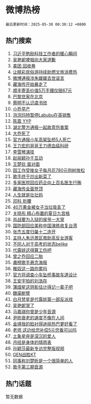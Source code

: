 # 微博热榜

`最后更新时间：2025-05-30 00:30:12 +0800`

## 热门搜索

1. [习近平勉励科技工作者的暖心瞬间](https://m.weibo.cn/search?containerid=100103type%3D1%26t%3D10%26q%3D%23%E4%B9%A0%E8%BF%91%E5%B9%B3%E5%8B%89%E5%8A%B1%E7%A7%91%E6%8A%80%E5%B7%A5%E4%BD%9C%E8%80%85%E7%9A%84%E6%9A%96%E5%BF%83%E7%9E%AC%E9%97%B4%23&stream_entry_id=51&isnewpage=1&extparam=seat%3D1%26stream_entry_id%3D51%26cate%3D10103%26q%3D%2523%25E4%25B9%25A0%25E8%25BF%2591%25E5%25B9%25B3%25E5%258B%2589%25E5%258A%25B1%25E7%25A7%2591%25E6%258A%2580%25E5%25B7%25A5%25E4%25BD%259C%25E8%2580%2585%25E7%259A%2584%25E6%259A%2596%25E5%25BF%2583%25E7%259E%25AC%25E9%2597%25B4%2523%26dgr%3D0%26pos%3D0%26c_type%3D51%26filter_type%3Drealtimehot%26display_time%3D1748536211%26pre_seqid%3D17485362116429346806317)
1. [吴艳妮哽咽向大家道歉](https://m.weibo.cn/search?containerid=100103type%3D1%26t%3D10%26q%3D%23%E5%90%B4%E8%89%B3%E5%A6%AE%E5%93%BD%E5%92%BD%E5%90%91%E5%A4%A7%E5%AE%B6%E9%81%93%E6%AD%89%23&stream_entry_id=31&isnewpage=1&extparam=seat%3D1%26cate%3D5001%26band_rank%3D1%26dgr%3D0%26stream_entry_id%3D31%26pos%3D0%26realpos%3D1%26flag%3D1%26filter_type%3Drealtimehot%26q%3D%2523%25E5%2590%25B4%25E8%2589%25B3%25E5%25A6%25AE%25E5%2593%25BD%25E5%2592%25BD%25E5%2590%2591%25E5%25A4%25A7%25E5%25AE%25B6%25E9%2581%2593%25E6%25AD%2589%2523%26c_type%3D31%26lcate%3D5001%26display_time%3D1748536211%26pre_seqid%3D17485362116429346806317)
1. [美团 回收券](https://m.weibo.cn/search?containerid=100103type%3D1%26t%3D10%26q%3D%E7%BE%8E%E5%9B%A2+%E5%9B%9E%E6%94%B6%E5%88%B8&stream_entry_id=31&isnewpage=1&extparam=seat%3D1%26cate%3D5001%26band_rank%3D2%26dgr%3D0%26stream_entry_id%3D31%26pos%3D1%26realpos%3D2%26flag%3D2%26filter_type%3Drealtimehot%26q%3D%25E7%25BE%258E%25E5%259B%25A2%2520%25E5%259B%259E%25E6%2594%25B6%25E5%2588%25B8%26c_type%3D31%26lcate%3D5001%26display_time%3D1748536211%26pre_seqid%3D17485362116429346806317)
1. [让精彩民俗游持续助燃文旅消费热](https://m.weibo.cn/search?containerid=100103type%3D1%26t%3D10%26q%3D%23%E8%AE%A9%E7%B2%BE%E5%BD%A9%E6%B0%91%E4%BF%97%E6%B8%B8%E6%8C%81%E7%BB%AD%E5%8A%A9%E7%87%83%E6%96%87%E6%97%85%E6%B6%88%E8%B4%B9%E7%83%AD%23&stream_entry_id=31&isnewpage=1&extparam=seat%3D1%26cate%3D5001%26band_rank%3D3%26dgr%3D0%26stream_entry_id%3D31%26pos%3D2%26realpos%3D3%26flag%3D0%26filter_type%3Drealtimehot%26q%3D%2523%25E8%25AE%25A9%25E7%25B2%25BE%25E5%25BD%25A9%25E6%25B0%2591%25E4%25BF%2597%25E6%25B8%25B8%25E6%258C%2581%25E7%25BB%25AD%25E5%258A%25A9%25E7%2587%2583%25E6%2596%2587%25E6%2597%2585%25E6%25B6%2588%25E8%25B4%25B9%25E7%2583%25AD%2523%26c_type%3D31%26lcate%3D5001%26display_time%3D1748536211%26pre_seqid%3D17485362116429346806317)
1. [微博通报涉朱媛媛去世谣言](https://m.weibo.cn/search?containerid=100103type%3D1%26t%3D10%26q%3D%23%E5%BE%AE%E5%8D%9A%E9%80%9A%E6%8A%A5%E6%B6%89%E6%9C%B1%E5%AA%9B%E5%AA%9B%E5%8E%BB%E4%B8%96%E8%B0%A3%E8%A8%80%23&stream_entry_id=31&isnewpage=1&extparam=seat%3D1%26cate%3D5001%26band_rank%3D4%26dgr%3D0%26stream_entry_id%3D31%26pos%3D3%26realpos%3D4%26flag%3D2%26filter_type%3Drealtimehot%26q%3D%2523%25E5%25BE%25AE%25E5%258D%259A%25E9%2580%259A%25E6%258A%25A5%25E6%25B6%2589%25E6%259C%25B1%25E5%25AA%259B%25E5%25AA%259B%25E5%258E%25BB%25E4%25B8%2596%25E8%25B0%25A3%25E8%25A8%2580%2523%26c_type%3D31%26lcate%3D5001%26display_time%3D1748536211%26pre_seqid%3D17485362116429346806317)
1. [藏海传开始暴走了](https://m.weibo.cn/search?containerid=100103type%3D1%26t%3D10%26q%3D%23%E8%97%8F%E6%B5%B7%E4%BC%A0%E5%BC%80%E5%A7%8B%E6%9A%B4%E8%B5%B0%E4%BA%86%23&stream_entry_id=31&isnewpage=1&extparam=seat%3D1%26cate%3D5001%26band_rank%3D5%26dgr%3D0%26stream_entry_id%3D31%26pos%3D4%26realpos%3D5%26flag%3D2%26filter_type%3Drealtimehot%26q%3D%2523%25E8%2597%258F%25E6%25B5%25B7%25E4%25BC%25A0%25E5%25BC%2580%25E5%25A7%258B%25E6%259A%25B4%25E8%25B5%25B0%25E4%25BA%2586%2523%26c_type%3D31%26lcate%3D5001%26display_time%3D1748536211%26pre_seqid%3D17485362116429346806317)
1. [顺丰寄丢价值5万手镯仅赔67元](https://m.weibo.cn/search?containerid=100103type%3D1%26t%3D10%26q%3D%23%E9%A1%BA%E4%B8%B0%E5%AF%84%E4%B8%A2%E4%BB%B7%E5%80%BC5%E4%B8%87%E6%89%8B%E9%95%AF%E4%BB%85%E8%B5%9467%E5%85%83%23&stream_entry_id=31&isnewpage=1&extparam=seat%3D1%26cate%3D5001%26band_rank%3D6%26dgr%3D0%26stream_entry_id%3D31%26pos%3D5%26realpos%3D6%26flag%3D0%26filter_type%3Drealtimehot%26q%3D%2523%25E9%25A1%25BA%25E4%25B8%25B0%25E5%25AF%2584%25E4%25B8%25A2%25E4%25BB%25B7%25E5%2580%25BC5%25E4%25B8%2587%25E6%2589%258B%25E9%2595%25AF%25E4%25BB%2585%25E8%25B5%259467%25E5%2585%2583%2523%26c_type%3D31%26lcate%3D5001%26display_time%3D1748536211%26pre_seqid%3D17485362116429346806317)
1. [巴黎世家在北京](https://m.weibo.cn/search?containerid=100103type%3D1%26t%3D296%26q%3D%23%E6%B2%B7%E9%92%B8%E8%8A%AD%E7%AF%B1%23&hide_search_bar=1&replace_title=+)
1. [蔡明不认识虞书欣](https://m.weibo.cn/search?containerid=100103type%3D1%26t%3D10%26q%3D%E8%94%A1%E6%98%8E%E4%B8%8D%E8%AE%A4%E8%AF%86%E8%99%9E%E4%B9%A6%E6%AC%A3&stream_entry_id=31&isnewpage=1&extparam=seat%3D1%26cate%3D5001%26band_rank%3D7%26dgr%3D0%26stream_entry_id%3D31%26pos%3D7%26realpos%3D7%26flag%3D2%26filter_type%3Drealtimehot%26q%3D%25E8%2594%25A1%25E6%2598%258E%25E4%25B8%258D%25E8%25AE%25A4%25E8%25AF%2586%25E8%2599%259E%25E4%25B9%25A6%25E6%25AC%25A3%26c_type%3D31%26lcate%3D5001%26display_time%3D1748536211%26pre_seqid%3D17485362116429346806317)
1. [小乔早产](https://m.weibo.cn/search?containerid=100103type%3D1%26t%3D10%26q%3D%23%E5%B0%8F%E4%B9%94%E6%97%A9%E4%BA%A7%23&stream_entry_id=31&isnewpage=1&extparam=seat%3D1%26cate%3D5001%26band_rank%3D8%26dgr%3D0%26stream_entry_id%3D31%26pos%3D8%26realpos%3D8%26flag%3D2%26filter_type%3Drealtimehot%26q%3D%2523%25E5%25B0%258F%25E4%25B9%2594%25E6%2597%25A9%25E4%25BA%25A7%2523%26c_type%3D31%26lcate%3D5001%26display_time%3D1748536211%26pre_seqid%3D17485362116429346806317)
1. [泡泡玛特暂停Labubu在英销售](https://m.weibo.cn/search?containerid=100103type%3D1%26t%3D10%26q%3D%23%E6%B3%A1%E6%B3%A1%E7%8E%9B%E7%89%B9%E6%9A%82%E5%81%9CLabubu%E5%9C%A8%E8%8B%B1%E9%94%80%E5%94%AE%23&stream_entry_id=31&isnewpage=1&extparam=seat%3D1%26cate%3D5001%26band_rank%3D9%26dgr%3D0%26stream_entry_id%3D31%26pos%3D9%26realpos%3D9%26flag%3D0%26filter_type%3Drealtimehot%26q%3D%2523%25E6%25B3%25A1%25E6%25B3%25A1%25E7%258E%259B%25E7%2589%25B9%25E6%259A%2582%25E5%2581%259CLabubu%25E5%259C%25A8%25E8%258B%25B1%25E9%2594%2580%25E5%2594%25AE%2523%26c_type%3D31%26lcate%3D5001%26display_time%3D1748536211%26pre_seqid%3D17485362116429346806317)
1. [陈震 YYP](https://m.weibo.cn/search?containerid=100103type%3D1%26t%3D10%26q%3D%E9%99%88%E9%9C%87+YYP&stream_entry_id=31&isnewpage=1&extparam=seat%3D1%26cate%3D5001%26band_rank%3D10%26dgr%3D0%26stream_entry_id%3D31%26pos%3D10%26realpos%3D10%26flag%3D0%26filter_type%3Drealtimehot%26q%3D%25E9%2599%2588%25E9%259C%2587%2520YYP%26c_type%3D31%26lcate%3D5001%26display_time%3D1748536211%26pre_seqid%3D17485362116429346806317)
1. [湖北警方通报一起故意伤害案](https://m.weibo.cn/search?containerid=100103type%3D1%26t%3D10%26q%3D%23%E6%B9%96%E5%8C%97%E8%AD%A6%E6%96%B9%E9%80%9A%E6%8A%A5%E4%B8%80%E8%B5%B7%E6%95%85%E6%84%8F%E4%BC%A4%E5%AE%B3%E6%A1%88%23&stream_entry_id=31&isnewpage=1&extparam=seat%3D1%26cate%3D5001%26band_rank%3D11%26dgr%3D0%26stream_entry_id%3D31%26pos%3D11%26realpos%3D11%26flag%3D1%26filter_type%3Drealtimehot%26q%3D%2523%25E6%25B9%2596%25E5%258C%2597%25E8%25AD%25A6%25E6%2596%25B9%25E9%2580%259A%25E6%258A%25A5%25E4%25B8%2580%25E8%25B5%25B7%25E6%2595%2585%25E6%2584%258F%25E4%25BC%25A4%25E5%25AE%25B3%25E6%25A1%2588%2523%26c_type%3D31%26lcate%3D5001%26display_time%3D1748536211%26pre_seqid%3D17485362116429346806317)
1. [大乔死了](https://m.weibo.cn/search?containerid=100103type%3D1%26t%3D10%26q%3D%23%E5%A4%A7%E4%B9%94%E6%AD%BB%E4%BA%86%23&stream_entry_id=31&isnewpage=1&extparam=seat%3D1%26cate%3D5001%26band_rank%3D12%26dgr%3D0%26stream_entry_id%3D31%26pos%3D12%26realpos%3D12%26flag%3D2%26filter_type%3Drealtimehot%26q%3D%2523%25E5%25A4%25A7%25E4%25B9%2594%25E6%25AD%25BB%25E4%25BA%2586%2523%26c_type%3D31%26lcate%3D5001%26display_time%3D1748536211%26pre_seqid%3D17485362116429346806317)
1. [官方通报小车高架坠桥5人死亡](https://m.weibo.cn/search?containerid=100103type%3D1%26t%3D10%26q%3D%23%E5%AE%98%E6%96%B9%E9%80%9A%E6%8A%A5%E5%B0%8F%E8%BD%A6%E9%AB%98%E6%9E%B6%E5%9D%A0%E6%A1%A55%E4%BA%BA%E6%AD%BB%E4%BA%A1%23&stream_entry_id=31&isnewpage=1&extparam=seat%3D1%26cate%3D5001%26band_rank%3D13%26dgr%3D0%26stream_entry_id%3D31%26pos%3D13%26realpos%3D13%26flag%3D1%26filter_type%3Drealtimehot%26q%3D%2523%25E5%25AE%2598%25E6%2596%25B9%25E9%2580%259A%25E6%258A%25A5%25E5%25B0%258F%25E8%25BD%25A6%25E9%25AB%2598%25E6%259E%25B6%25E5%259D%25A0%25E6%25A1%25A55%25E4%25BA%25BA%25E6%25AD%25BB%25E4%25BA%25A1%2523%26c_type%3D31%26lcate%3D5001%26display_time%3D1748536211%26pre_seqid%3D17485362116429346806317)
1. [王力宏的哥哥王力德血癌科研](https://m.weibo.cn/search?containerid=100103type%3D1%26t%3D10%26q%3D%23%E7%8E%8B%E5%8A%9B%E5%AE%8F%E7%9A%84%E5%93%A5%E5%93%A5%E7%8E%8B%E5%8A%9B%E5%BE%B7%E8%A1%80%E7%99%8C%E7%A7%91%E7%A0%94%23&stream_entry_id=31&isnewpage=1&extparam=seat%3D1%26cate%3D5001%26band_rank%3D14%26dgr%3D0%26stream_entry_id%3D31%26pos%3D14%26realpos%3D14%26flag%3D2%26filter_type%3Drealtimehot%26q%3D%2523%25E7%258E%258B%25E5%258A%259B%25E5%25AE%258F%25E7%259A%2584%25E5%2593%25A5%25E5%2593%25A5%25E7%258E%258B%25E5%258A%259B%25E5%25BE%25B7%25E8%25A1%2580%25E7%2599%258C%25E7%25A7%2591%25E7%25A0%2594%2523%26c_type%3D31%26lcate%3D5001%26display_time%3D1748536211%26pre_seqid%3D17485362116429346806317)
1. [李雪琴演技](https://m.weibo.cn/search?containerid=100103type%3D1%26t%3D10%26q%3D%E6%9D%8E%E9%9B%AA%E7%90%B4%E6%BC%94%E6%8A%80&stream_entry_id=31&isnewpage=1&extparam=seat%3D1%26cate%3D5001%26band_rank%3D15%26dgr%3D0%26stream_entry_id%3D31%26pos%3D15%26realpos%3D15%26flag%3D0%26filter_type%3Drealtimehot%26q%3D%25E6%259D%258E%25E9%259B%25AA%25E7%2590%25B4%25E6%25BC%2594%25E6%258A%2580%26c_type%3D31%26lcate%3D5001%26display_time%3D1748536211%26pre_seqid%3D17485362116429346806317)
1. [赵丽颖孙千互动](https://m.weibo.cn/search?containerid=100103type%3D1%26t%3D10%26q%3D%23%E8%B5%B5%E4%B8%BD%E9%A2%96%E5%AD%99%E5%8D%83%E4%BA%92%E5%8A%A8%23&stream_entry_id=31&isnewpage=1&extparam=seat%3D1%26cate%3D5001%26band_rank%3D16%26dgr%3D0%26stream_entry_id%3D31%26pos%3D16%26realpos%3D16%26flag%3D0%26filter_type%3Drealtimehot%26q%3D%2523%25E8%25B5%25B5%25E4%25B8%25BD%25E9%25A2%2596%25E5%25AD%2599%25E5%258D%2583%25E4%25BA%2592%25E5%258A%25A8%2523%26c_type%3D31%26lcate%3D5001%26display_time%3D1748536211%26pre_seqid%3D17485362116429346806317)
1. [王楚钦 面对面](https://m.weibo.cn/search?containerid=100103type%3D1%26t%3D10%26q%3D%E7%8E%8B%E6%A5%9A%E9%92%A6+%E9%9D%A2%E5%AF%B9%E9%9D%A2&stream_entry_id=31&isnewpage=1&extparam=seat%3D1%26cate%3D5001%26band_rank%3D17%26dgr%3D0%26stream_entry_id%3D31%26pos%3D17%26realpos%3D17%26flag%3D0%26filter_type%3Drealtimehot%26q%3D%25E7%258E%258B%25E6%25A5%259A%25E9%2592%25A6%2520%25E9%259D%25A2%25E5%25AF%25B9%25E9%259D%25A2%26c_type%3D31%26lcate%3D5001%26display_time%3D1748536211%26pre_seqid%3D17485362116429346806317)
1. [因工作受挫女子每月花780元抱树放松](https://m.weibo.cn/search?containerid=100103type%3D1%26t%3D10%26q%3D%23%E5%9B%A0%E5%B7%A5%E4%BD%9C%E5%8F%97%E6%8C%AB%E5%A5%B3%E5%AD%90%E6%AF%8F%E6%9C%88%E8%8A%B1780%E5%85%83%E6%8A%B1%E6%A0%91%E6%94%BE%E6%9D%BE%23&stream_entry_id=31&isnewpage=1&extparam=seat%3D1%26cate%3D5001%26band_rank%3D18%26dgr%3D0%26stream_entry_id%3D31%26pos%3D18%26realpos%3D18%26flag%3D0%26filter_type%3Drealtimehot%26q%3D%2523%25E5%259B%25A0%25E5%25B7%25A5%25E4%25BD%259C%25E5%258F%2597%25E6%258C%25AB%25E5%25A5%25B3%25E5%25AD%2590%25E6%25AF%258F%25E6%259C%2588%25E8%258A%25B1780%25E5%2585%2583%25E6%258A%25B1%25E6%25A0%2591%25E6%2594%25BE%25E6%259D%25BE%2523%26c_type%3D31%26lcate%3D5001%26display_time%3D1748536211%26pre_seqid%3D17485362116429346806317)
1. [歌手终于炒出新菜了](https://m.weibo.cn/search?containerid=100103type%3D1%26t%3D10%26q%3D%E6%AD%8C%E6%89%8B%E7%BB%88%E4%BA%8E%E7%82%92%E5%87%BA%E6%96%B0%E8%8F%9C%E4%BA%86&stream_entry_id=31&isnewpage=1&extparam=seat%3D1%26cate%3D5001%26band_rank%3D19%26dgr%3D0%26stream_entry_id%3D31%26pos%3D19%26realpos%3D19%26flag%3D0%26filter_type%3Drealtimehot%26q%3D%25E6%25AD%258C%25E6%2589%258B%25E7%25BB%2588%25E4%25BA%258E%25E7%2582%2592%25E5%2587%25BA%25E6%2596%25B0%25E8%258F%259C%25E4%25BA%2586%26c_type%3D31%26lcate%3D5001%26display_time%3D1748536211%26pre_seqid%3D17485362116429346806317)
1. [多家医院回应药企向上百名医生行贿](https://m.weibo.cn/search?containerid=100103type%3D1%26t%3D10%26q%3D%23%E5%A4%9A%E5%AE%B6%E5%8C%BB%E9%99%A2%E5%9B%9E%E5%BA%94%E8%8D%AF%E4%BC%81%E5%90%91%E4%B8%8A%E7%99%BE%E5%90%8D%E5%8C%BB%E7%94%9F%E8%A1%8C%E8%B4%BF%23&stream_entry_id=31&isnewpage=1&extparam=seat%3D1%26cate%3D5001%26band_rank%3D20%26dgr%3D0%26stream_entry_id%3D31%26pos%3D20%26realpos%3D20%26flag%3D1%26filter_type%3Drealtimehot%26q%3D%2523%25E5%25A4%259A%25E5%25AE%25B6%25E5%258C%25BB%25E9%2599%25A2%25E5%259B%259E%25E5%25BA%2594%25E8%258D%25AF%25E4%25BC%2581%25E5%2590%2591%25E4%25B8%258A%25E7%2599%25BE%25E5%2590%258D%25E5%258C%25BB%25E7%2594%259F%25E8%25A1%258C%25E8%25B4%25BF%2523%26c_type%3D31%26lcate%3D5001%26display_time%3D1748536211%26pre_seqid%3D17485362116429346806317)
1. [藏海传全面登顶](https://m.weibo.cn/search?containerid=100103type%3D1%26t%3D10%26q%3D%23%E8%97%8F%E6%B5%B7%E4%BC%A0%E5%85%A8%E9%9D%A2%E7%99%BB%E9%A1%B6%23&stream_entry_id=31&isnewpage=1&extparam=seat%3D1%26cate%3D5001%26band_rank%3D21%26dgr%3D0%26stream_entry_id%3D31%26pos%3D21%26realpos%3D21%26flag%3D1%26filter_type%3Drealtimehot%26q%3D%2523%25E8%2597%258F%25E6%25B5%25B7%25E4%25BC%25A0%25E5%2585%25A8%25E9%259D%25A2%25E7%2599%25BB%25E9%25A1%25B6%2523%26c_type%3D31%26lcate%3D5001%26display_time%3D1748536211%26pre_seqid%3D17485362116429346806317)
1. [人生就是壮壮妈](https://m.weibo.cn/search?containerid=100103type%3D1%26t%3D10%26q%3D%E4%BA%BA%E7%94%9F%E5%B0%B1%E6%98%AF%E5%A3%AE%E5%A3%AE%E5%A6%88&stream_entry_id=31&isnewpage=1&extparam=seat%3D1%26cate%3D5001%26band_rank%3D22%26dgr%3D0%26stream_entry_id%3D31%26pos%3D22%26realpos%3D22%26flag%3D0%26filter_type%3Drealtimehot%26q%3D%25E4%25BA%25BA%25E7%2594%259F%25E5%25B0%25B1%25E6%2598%25AF%25E5%25A3%25AE%25E5%25A3%25AE%25E5%25A6%2588%26c_type%3D31%26lcate%3D5001%26display_time%3D1748536211%26pre_seqid%3D17485362116429346806317)
1. [邓科 折腰](https://m.weibo.cn/search?containerid=100103type%3D1%26t%3D10%26q%3D%E9%82%93%E7%A7%91+%E6%8A%98%E8%85%B0&stream_entry_id=31&isnewpage=1&extparam=seat%3D1%26cate%3D5001%26band_rank%3D23%26dgr%3D0%26stream_entry_id%3D31%26pos%3D23%26realpos%3D23%26flag%3D0%26filter_type%3Drealtimehot%26q%3D%25E9%2582%2593%25E7%25A7%2591%2520%25E6%258A%2598%25E8%2585%25B0%26c_type%3D31%26lcate%3D5001%26display_time%3D1748536211%26pre_seqid%3D17485362116429346806317)
1. [40万黄金被女子当垃圾丢了](https://m.weibo.cn/search?containerid=100103type%3D1%26t%3D10%26q%3D%2340%E4%B8%87%E9%BB%84%E9%87%91%E8%A2%AB%E5%A5%B3%E5%AD%90%E5%BD%93%E5%9E%83%E5%9C%BE%E4%B8%A2%E4%BA%86%23&stream_entry_id=31&isnewpage=1&extparam=seat%3D1%26cate%3D5001%26band_rank%3D24%26dgr%3D0%26stream_entry_id%3D31%26pos%3D24%26realpos%3D24%26flag%3D0%26filter_type%3Drealtimehot%26q%3D%252340%25E4%25B8%2587%25E9%25BB%2584%25E9%2587%2591%25E8%25A2%25AB%25E5%25A5%25B3%25E5%25AD%2590%25E5%25BD%2593%25E5%259E%2583%25E5%259C%25BE%25E4%25B8%25A2%25E4%25BA%2586%2523%26c_type%3D31%26lcate%3D5001%26display_time%3D1748536211%26pre_seqid%3D17485362116429346806317)
1. [关晓彤 精心布置的夏日九宫格](https://m.weibo.cn/search?containerid=100103type%3D1%26t%3D10%26q%3D%E5%85%B3%E6%99%93%E5%BD%A4+%E7%B2%BE%E5%BF%83%E5%B8%83%E7%BD%AE%E7%9A%84%E5%A4%8F%E6%97%A5%E4%B9%9D%E5%AE%AB%E6%A0%BC&stream_entry_id=31&isnewpage=1&extparam=seat%3D1%26cate%3D5001%26band_rank%3D25%26dgr%3D0%26stream_entry_id%3D31%26pos%3D25%26realpos%3D25%26flag%3D1%26filter_type%3Drealtimehot%26q%3D%25E5%2585%25B3%25E6%2599%2593%25E5%25BD%25A4%2520%25E7%25B2%25BE%25E5%25BF%2583%25E5%25B8%2583%25E7%25BD%25AE%25E7%259A%2584%25E5%25A4%258F%25E6%2597%25A5%25E4%25B9%259D%25E5%25AE%25AB%25E6%25A0%25BC%26c_type%3D31%26lcate%3D5001%26display_time%3D1748536211%26pre_seqid%3D17485362116429346806317)
1. [肖战要为入狱的侯爷一大哭](https://m.weibo.cn/search?containerid=100103type%3D1%26t%3D10%26q%3D%23%E8%82%96%E6%88%98%E8%A6%81%E4%B8%BA%E5%85%A5%E7%8B%B1%E7%9A%84%E4%BE%AF%E7%88%B7%E4%B8%80%E5%A4%A7%E5%93%AD%23&stream_entry_id=31&isnewpage=1&extparam=seat%3D1%26cate%3D5001%26band_rank%3D26%26dgr%3D0%26stream_entry_id%3D31%26pos%3D26%26realpos%3D26%26flag%3D1%26filter_type%3Drealtimehot%26q%3D%2523%25E8%2582%2596%25E6%2588%2598%25E8%25A6%2581%25E4%25B8%25BA%25E5%2585%25A5%25E7%258B%25B1%25E7%259A%2584%25E4%25BE%25AF%25E7%2588%25B7%25E4%25B8%2580%25E5%25A4%25A7%25E5%2593%25AD%2523%26c_type%3D31%26lcate%3D5001%26display_time%3D1748536211%26pre_seqid%3D17485362116429346806317)
1. [国防部回应美称中国演练收复台湾](https://m.weibo.cn/search?containerid=100103type%3D1%26t%3D10%26q%3D%23%E5%9B%BD%E9%98%B2%E9%83%A8%E5%9B%9E%E5%BA%94%E7%BE%8E%E7%A7%B0%E4%B8%AD%E5%9B%BD%E6%BC%94%E7%BB%83%E6%94%B6%E5%A4%8D%E5%8F%B0%E6%B9%BE%23&stream_entry_id=31&isnewpage=1&extparam=seat%3D1%26cate%3D5001%26band_rank%3D27%26dgr%3D0%26stream_entry_id%3D31%26pos%3D27%26realpos%3D27%26flag%3D0%26filter_type%3Drealtimehot%26q%3D%2523%25E5%259B%25BD%25E9%2598%25B2%25E9%2583%25A8%25E5%259B%259E%25E5%25BA%2594%25E7%25BE%258E%25E7%25A7%25B0%25E4%25B8%25AD%25E5%259B%25BD%25E6%25BC%2594%25E7%25BB%2583%25E6%2594%25B6%25E5%25A4%258D%25E5%258F%25B0%25E6%25B9%25BE%2523%26c_type%3D31%26lcate%3D5001%26display_time%3D1748536211%26pre_seqid%3D17485362116429346806317)
1. [张杰五度归巢十二连开](https://m.weibo.cn/search?containerid=100103type%3D1%26t%3D10%26q%3D%23%E5%BC%A0%E6%9D%B0%E4%BA%94%E5%BA%A6%E5%BD%92%E5%B7%A2%E5%8D%81%E4%BA%8C%E8%BF%9E%E5%BC%80%23&stream_entry_id=31&isnewpage=1&extparam=seat%3D1%26cate%3D5001%26band_rank%3D28%26dgr%3D0%26stream_entry_id%3D31%26pos%3D28%26realpos%3D28%26flag%3D1%26filter_type%3Drealtimehot%26q%3D%2523%25E5%25BC%25A0%25E6%259D%25B0%25E4%25BA%2594%25E5%25BA%25A6%25E5%25BD%2592%25E5%25B7%25A2%25E5%258D%2581%25E4%25BA%258C%25E8%25BF%259E%25E5%25BC%2580%2523%26c_type%3D31%26lcate%3D5001%26display_time%3D1748536211%26pre_seqid%3D17485362116429346806317)
1. [主持人朱迅景区救助高反女游客](https://m.weibo.cn/search?containerid=100103type%3D1%26t%3D10%26q%3D%23%E4%B8%BB%E6%8C%81%E4%BA%BA%E6%9C%B1%E8%BF%85%E6%99%AF%E5%8C%BA%E6%95%91%E5%8A%A9%E9%AB%98%E5%8F%8D%E5%A5%B3%E6%B8%B8%E5%AE%A2%23&stream_entry_id=31&isnewpage=1&extparam=seat%3D1%26cate%3D5001%26band_rank%3D29%26dgr%3D0%26stream_entry_id%3D31%26pos%3D29%26realpos%3D29%26flag%3D0%26filter_type%3Drealtimehot%26q%3D%2523%25E4%25B8%25BB%25E6%258C%2581%25E4%25BA%25BA%25E6%259C%25B1%25E8%25BF%2585%25E6%2599%25AF%25E5%258C%25BA%25E6%2595%2591%25E5%258A%25A9%25E9%25AB%2598%25E5%258F%258D%25E5%25A5%25B3%25E6%25B8%25B8%25E5%25AE%25A2%2523%26c_type%3D31%26lcate%3D5001%26display_time%3D1748536211%26pre_seqid%3D17485362116429346806317)
1. [不同人对于高考的状态belike](https://m.weibo.cn/search?containerid=100103type%3D1%26t%3D10%26q%3D%E4%B8%8D%E5%90%8C%E4%BA%BA%E5%AF%B9%E4%BA%8E%E9%AB%98%E8%80%83%E7%9A%84%E7%8A%B6%E6%80%81belike&stream_entry_id=31&isnewpage=1&extparam=seat%3D1%26cate%3D5001%26band_rank%3D30%26dgr%3D0%26stream_entry_id%3D31%26pos%3D30%26realpos%3D30%26flag%3D1%26filter_type%3Drealtimehot%26q%3D%25E4%25B8%258D%25E5%2590%258C%25E4%25BA%25BA%25E5%25AF%25B9%25E4%25BA%258E%25E9%25AB%2598%25E8%2580%2583%25E7%259A%2584%25E7%258A%25B6%25E6%2580%2581belike%26c_type%3D31%26lcate%3D5001%26display_time%3D1748536211%26pre_seqid%3D17485362116429346806317)
1. [代露娃这得算工伤吧](https://m.weibo.cn/search?containerid=100103type%3D1%26t%3D10%26q%3D%23%E4%BB%A3%E9%9C%B2%E5%A8%83%E8%BF%99%E5%BE%97%E7%AE%97%E5%B7%A5%E4%BC%A4%E5%90%A7%23&stream_entry_id=31&isnewpage=1&extparam=seat%3D1%26cate%3D5001%26band_rank%3D31%26dgr%3D0%26stream_entry_id%3D31%26pos%3D31%26realpos%3D31%26flag%3D1%26filter_type%3Drealtimehot%26q%3D%2523%25E4%25BB%25A3%25E9%259C%25B2%25E5%25A8%2583%25E8%25BF%2599%25E5%25BE%2597%25E7%25AE%2597%25E5%25B7%25A5%25E4%25BC%25A4%25E5%2590%25A7%2523%26c_type%3D31%26lcate%3D5001%26display_time%3D1748536211%26pre_seqid%3D17485362116429346806317)
1. [曾之乔回应二胎](https://m.weibo.cn/search?containerid=100103type%3D1%26t%3D10%26q%3D%23%E6%9B%BE%E4%B9%8B%E4%B9%94%E5%9B%9E%E5%BA%94%E4%BA%8C%E8%83%8E%23&stream_entry_id=31&isnewpage=1&extparam=seat%3D1%26cate%3D5001%26band_rank%3D32%26dgr%3D0%26stream_entry_id%3D31%26pos%3D32%26realpos%3D32%26flag%3D0%26filter_type%3Drealtimehot%26q%3D%2523%25E6%259B%25BE%25E4%25B9%258B%25E4%25B9%2594%25E5%259B%259E%25E5%25BA%2594%25E4%25BA%258C%25E8%2583%258E%2523%26c_type%3D31%26lcate%3D5001%26display_time%3D1748536211%26pre_seqid%3D17485362116429346806317)
1. [袭榜歌手悬念海报](https://m.weibo.cn/search?containerid=100103type%3D1%26t%3D10%26q%3D%23%E8%A2%AD%E6%A6%9C%E6%AD%8C%E6%89%8B%E6%82%AC%E5%BF%B5%E6%B5%B7%E6%8A%A5%23&stream_entry_id=31&isnewpage=1&extparam=seat%3D1%26cate%3D5001%26band_rank%3D33%26dgr%3D0%26stream_entry_id%3D31%26pos%3D33%26realpos%3D33%26flag%3D1%26filter_type%3Drealtimehot%26q%3D%2523%25E8%25A2%25AD%25E6%25A6%259C%25E6%25AD%258C%25E6%2589%258B%25E6%2582%25AC%25E5%25BF%25B5%25E6%25B5%25B7%25E6%258A%25A5%2523%26c_type%3D31%26lcate%3D5001%26display_time%3D1748536211%26pre_seqid%3D17485362116429346806317)
1. [稚奴这一路你累吗](https://m.weibo.cn/search?containerid=100103type%3D1%26t%3D10%26q%3D%E7%A8%9A%E5%A5%B4%E8%BF%99%E4%B8%80%E8%B7%AF%E4%BD%A0%E7%B4%AF%E5%90%97&stream_entry_id=31&isnewpage=1&extparam=seat%3D1%26cate%3D5001%26band_rank%3D34%26dgr%3D0%26stream_entry_id%3D31%26pos%3D34%26realpos%3D34%26flag%3D1%26filter_type%3Drealtimehot%26q%3D%25E7%25A8%259A%25E5%25A5%25B4%25E8%25BF%2599%25E4%25B8%2580%25E8%25B7%25AF%25E4%25BD%25A0%25E7%25B4%25AF%25E5%2590%2597%26c_type%3D31%26lcate%3D5001%26display_time%3D1748536211%26pre_seqid%3D17485362116429346806317)
1. [官方将调查小车坠桥事故车道设计](https://m.weibo.cn/search?containerid=100103type%3D1%26t%3D10%26q%3D%23%E5%AE%98%E6%96%B9%E5%B0%86%E8%B0%83%E6%9F%A5%E5%B0%8F%E8%BD%A6%E5%9D%A0%E6%A1%A5%E4%BA%8B%E6%95%85%E8%BD%A6%E9%81%93%E8%AE%BE%E8%AE%A1%23&stream_entry_id=31&isnewpage=1&extparam=seat%3D1%26cate%3D5001%26band_rank%3D35%26dgr%3D0%26stream_entry_id%3D31%26pos%3D35%26realpos%3D35%26flag%3D1%26filter_type%3Drealtimehot%26q%3D%2523%25E5%25AE%2598%25E6%2596%25B9%25E5%25B0%2586%25E8%25B0%2583%25E6%259F%25A5%25E5%25B0%258F%25E8%25BD%25A6%25E5%259D%25A0%25E6%25A1%25A5%25E4%25BA%258B%25E6%2595%2585%25E8%25BD%25A6%25E9%2581%2593%25E8%25AE%25BE%25E8%25AE%25A1%2523%26c_type%3D31%26lcate%3D5001%26display_time%3D1748536211%26pre_seqid%3D17485362116429346806317)
1. [王安宇拍的刘浩存](https://m.weibo.cn/search?containerid=100103type%3D1%26t%3D10%26q%3D%E7%8E%8B%E5%AE%89%E5%AE%87%E6%8B%8D%E7%9A%84%E5%88%98%E6%B5%A9%E5%AD%98&stream_entry_id=31&isnewpage=1&extparam=seat%3D1%26cate%3D5001%26band_rank%3D36%26dgr%3D0%26stream_entry_id%3D31%26pos%3D36%26realpos%3D36%26flag%3D0%26filter_type%3Drealtimehot%26q%3D%25E7%258E%258B%25E5%25AE%2589%25E5%25AE%2587%25E6%258B%258D%25E7%259A%2584%25E5%2588%2598%25E6%25B5%25A9%25E5%25AD%2598%26c_type%3D31%26lcate%3D5001%26display_time%3D1748536211%26pre_seqid%3D17485362116429346806317)
1. [蒲熠星这阴影估计得记一辈子吧](https://m.weibo.cn/search?containerid=100103type%3D1%26t%3D10%26q%3D%E8%92%B2%E7%86%A0%E6%98%9F%E8%BF%99%E9%98%B4%E5%BD%B1%E4%BC%B0%E8%AE%A1%E5%BE%97%E8%AE%B0%E4%B8%80%E8%BE%88%E5%AD%90%E5%90%A7&stream_entry_id=31&isnewpage=1&extparam=seat%3D1%26cate%3D5001%26band_rank%3D37%26dgr%3D0%26stream_entry_id%3D31%26pos%3D37%26realpos%3D37%26flag%3D0%26filter_type%3Drealtimehot%26q%3D%25E8%2592%25B2%25E7%2586%25A0%25E6%2598%259F%25E8%25BF%2599%25E9%2598%25B4%25E5%25BD%25B1%25E4%25BC%25B0%25E8%25AE%25A1%25E5%25BE%2597%25E8%25AE%25B0%25E4%25B8%2580%25E8%25BE%2588%25E5%25AD%2590%25E5%2590%25A7%26c_type%3D31%26lcate%3D5001%26display_time%3D1748536211%26pre_seqid%3D17485362116429346806317)
1. [魏渠断臂](https://m.weibo.cn/search?containerid=100103type%3D1%26t%3D10%26q%3D%23%E9%AD%8F%E6%B8%A0%E6%96%AD%E8%87%82%23&stream_entry_id=31&isnewpage=1&extparam=seat%3D1%26cate%3D5001%26band_rank%3D38%26dgr%3D0%26stream_entry_id%3D31%26pos%3D38%26realpos%3D38%26flag%3D0%26filter_type%3Drealtimehot%26q%3D%2523%25E9%25AD%258F%25E6%25B8%25A0%25E6%2596%25AD%25E8%2587%2582%2523%26c_type%3D31%26lcate%3D5001%26display_time%3D1748536211%26pre_seqid%3D17485362116429346806317)
1. [白月梵星是代露娃第一部反派戏](https://m.weibo.cn/search?containerid=100103type%3D1%26t%3D10%26q%3D%E7%99%BD%E6%9C%88%E6%A2%B5%E6%98%9F%E6%98%AF%E4%BB%A3%E9%9C%B2%E5%A8%83%E7%AC%AC%E4%B8%80%E9%83%A8%E5%8F%8D%E6%B4%BE%E6%88%8F&stream_entry_id=31&isnewpage=1&extparam=seat%3D1%26cate%3D5001%26band_rank%3D39%26dgr%3D0%26stream_entry_id%3D31%26pos%3D39%26realpos%3D39%26flag%3D1%26filter_type%3Drealtimehot%26q%3D%25E7%2599%25BD%25E6%259C%2588%25E6%25A2%25B5%25E6%2598%259F%25E6%2598%25AF%25E4%25BB%25A3%25E9%259C%25B2%25E5%25A8%2583%25E7%25AC%25AC%25E4%25B8%2580%25E9%2583%25A8%25E5%258F%258D%25E6%25B4%25BE%25E6%2588%258F%26c_type%3D31%26lcate%3D5001%26display_time%3D1748536211%26pre_seqid%3D17485362116429346806317)
1. [吴艳妮哭了](https://m.weibo.cn/search?containerid=100103type%3D1%26t%3D10%26q%3D%23%E5%90%B4%E8%89%B3%E5%A6%AE%E5%93%AD%E4%BA%86%23&stream_entry_id=31&isnewpage=1&extparam=seat%3D1%26cate%3D5001%26band_rank%3D40%26dgr%3D0%26stream_entry_id%3D31%26pos%3D40%26realpos%3D40%26flag%3D1%26filter_type%3Drealtimehot%26q%3D%2523%25E5%2590%25B4%25E8%2589%25B3%25E5%25A6%25AE%25E5%2593%25AD%25E4%25BA%2586%2523%26c_type%3D31%26lcate%3D5001%26display_time%3D1748536211%26pre_seqid%3D17485362116429346806317)
1. [马嘉祺你曾是少年音源](https://m.weibo.cn/search?containerid=100103type%3D1%26t%3D10%26q%3D%E9%A9%AC%E5%98%89%E7%A5%BA%E4%BD%A0%E6%9B%BE%E6%98%AF%E5%B0%91%E5%B9%B4%E9%9F%B3%E6%BA%90&stream_entry_id=31&isnewpage=1&extparam=seat%3D1%26cate%3D5001%26band_rank%3D41%26dgr%3D0%26stream_entry_id%3D31%26pos%3D41%26realpos%3D41%26flag%3D1%26filter_type%3Drealtimehot%26q%3D%25E9%25A9%25AC%25E5%2598%2589%25E7%25A5%25BA%25E4%25BD%25A0%25E6%259B%25BE%25E6%2598%25AF%25E5%25B0%2591%25E5%25B9%25B4%25E9%259F%25B3%25E6%25BA%2590%26c_type%3D31%26lcate%3D5001%26display_time%3D1748536211%26pre_seqid%3D17485362116429346806317)
1. [尹昉衰老的速度不像在人间](https://m.weibo.cn/search?containerid=100103type%3D1%26t%3D10%26q%3D%E5%B0%B9%E6%98%89%E8%A1%B0%E8%80%81%E7%9A%84%E9%80%9F%E5%BA%A6%E4%B8%8D%E5%83%8F%E5%9C%A8%E4%BA%BA%E9%97%B4&stream_entry_id=31&isnewpage=1&extparam=seat%3D1%26cate%3D5001%26band_rank%3D42%26dgr%3D0%26stream_entry_id%3D31%26pos%3D42%26realpos%3D42%26flag%3D1%26filter_type%3Drealtimehot%26q%3D%25E5%25B0%25B9%25E6%2598%2589%25E8%25A1%25B0%25E8%2580%2581%25E7%259A%2584%25E9%2580%259F%25E5%25BA%25A6%25E4%25B8%258D%25E5%2583%258F%25E5%259C%25A8%25E4%25BA%25BA%25E9%2597%25B4%26c_type%3D31%26lcate%3D5001%26display_time%3D1748536211%26pre_seqid%3D17485362116429346806317)
1. [金靖我的脸衬得迪丽热巴更好看了](https://m.weibo.cn/search?containerid=100103type%3D1%26t%3D10%26q%3D%23%E9%87%91%E9%9D%96%E6%88%91%E7%9A%84%E8%84%B8%E8%A1%AC%E5%BE%97%E8%BF%AA%E4%B8%BD%E7%83%AD%E5%B7%B4%E6%9B%B4%E5%A5%BD%E7%9C%8B%E4%BA%86%23&stream_entry_id=31&isnewpage=1&extparam=seat%3D1%26cate%3D5001%26band_rank%3D43%26dgr%3D0%26stream_entry_id%3D31%26pos%3D43%26realpos%3D43%26flag%3D1%26filter_type%3Drealtimehot%26q%3D%2523%25E9%2587%2591%25E9%259D%2596%25E6%2588%2591%25E7%259A%2584%25E8%2584%25B8%25E8%25A1%25AC%25E5%25BE%2597%25E8%25BF%25AA%25E4%25B8%25BD%25E7%2583%25AD%25E5%25B7%25B4%25E6%259B%25B4%25E5%25A5%25BD%25E7%259C%258B%25E4%25BA%2586%2523%26c_type%3D31%26lcate%3D5001%26display_time%3D1748536211%26pre_seqid%3D17485362116429346806317)
1. [老师 这边给您补偿5元您看可以吗](https://m.weibo.cn/search?containerid=100103type%3D1%26t%3D10%26q%3D%E8%80%81%E5%B8%88+%E8%BF%99%E8%BE%B9%E7%BB%99%E6%82%A8%E8%A1%A5%E5%81%BF5%E5%85%83%E6%82%A8%E7%9C%8B%E5%8F%AF%E4%BB%A5%E5%90%97&stream_entry_id=31&isnewpage=1&extparam=seat%3D1%26cate%3D5001%26band_rank%3D44%26dgr%3D0%26stream_entry_id%3D31%26pos%3D44%26realpos%3D44%26flag%3D0%26filter_type%3Drealtimehot%26q%3D%25E8%2580%2581%25E5%25B8%2588%2520%25E8%25BF%2599%25E8%25BE%25B9%25E7%25BB%2599%25E6%2582%25A8%25E8%25A1%25A5%25E5%2581%25BF5%25E5%2585%2583%25E6%2582%25A8%25E7%259C%258B%25E5%258F%25AF%25E4%25BB%25A5%25E5%2590%2597%26c_type%3D31%26lcate%3D5001%26display_time%3D1748536211%26pre_seqid%3D17485362116429346806317)
1. [土象星座是深沉的爱人](https://m.weibo.cn/search?containerid=100103type%3D1%26t%3D10%26q%3D%23%E5%9C%9F%E8%B1%A1%E6%98%9F%E5%BA%A7%E6%98%AF%E6%B7%B1%E6%B2%89%E7%9A%84%E7%88%B1%E4%BA%BA%23&stream_entry_id=31&isnewpage=1&extparam=seat%3D1%26cate%3D5001%26band_rank%3D45%26dgr%3D0%26stream_entry_id%3D31%26pos%3D45%26realpos%3D45%26flag%3D1%26filter_type%3Drealtimehot%26q%3D%2523%25E5%259C%259F%25E8%25B1%25A1%25E6%2598%259F%25E5%25BA%25A7%25E6%2598%25AF%25E6%25B7%25B1%25E6%25B2%2589%25E7%259A%2584%25E7%2588%25B1%25E4%25BA%25BA%2523%26c_type%3D31%26lcate%3D5001%26display_time%3D1748536211%26pre_seqid%3D17485362116429346806317)
1. [月经是身体的晴雨表](https://m.weibo.cn/search?containerid=100103type%3D1%26t%3D10%26q%3D%E6%9C%88%E7%BB%8F%E6%98%AF%E8%BA%AB%E4%BD%93%E7%9A%84%E6%99%B4%E9%9B%A8%E8%A1%A8&stream_entry_id=31&isnewpage=1&extparam=seat%3D1%26cate%3D5001%26band_rank%3D46%26dgr%3D0%26stream_entry_id%3D31%26pos%3D46%26realpos%3D46%26flag%3D0%26filter_type%3Drealtimehot%26q%3D%25E6%259C%2588%25E7%25BB%258F%25E6%2598%25AF%25E8%25BA%25AB%25E4%25BD%2593%25E7%259A%2584%25E6%2599%25B4%25E9%259B%25A8%25E8%25A1%25A8%26c_type%3D31%26lcate%3D5001%26display_time%3D1748536211%26pre_seqid%3D17485362116429346806317)
1. [孙颖莎最新专访完整版视频](https://m.weibo.cn/search?containerid=100103type%3D1%26t%3D10%26q%3D%23%E5%AD%99%E9%A2%96%E8%8E%8E%E6%9C%80%E6%96%B0%E4%B8%93%E8%AE%BF%E5%AE%8C%E6%95%B4%E7%89%88%E8%A7%86%E9%A2%91%23&stream_entry_id=31&isnewpage=1&extparam=seat%3D1%26cate%3D5001%26band_rank%3D47%26dgr%3D0%26stream_entry_id%3D31%26pos%3D47%26realpos%3D47%26flag%3D0%26filter_type%3Drealtimehot%26q%3D%2523%25E5%25AD%2599%25E9%25A2%2596%25E8%258E%258E%25E6%259C%2580%25E6%2596%25B0%25E4%25B8%2593%25E8%25AE%25BF%25E5%25AE%258C%25E6%2595%25B4%25E7%2589%2588%25E8%25A7%2586%25E9%25A2%2591%2523%26c_type%3D31%26lcate%3D5001%26display_time%3D1748536211%26pre_seqid%3D17485362116429346806317)
1. [GEN战胜KT](https://m.weibo.cn/search?containerid=100103type%3D1%26t%3D10%26q%3D%23GEN%E6%88%98%E8%83%9CKT%23&stream_entry_id=31&isnewpage=1&extparam=seat%3D1%26cate%3D5001%26band_rank%3D48%26dgr%3D0%26stream_entry_id%3D31%26pos%3D48%26realpos%3D48%26flag%3D1%26filter_type%3Drealtimehot%26q%3D%2523GEN%25E6%2588%2598%25E8%2583%259CKT%2523%26c_type%3D31%26lcate%3D5001%26display_time%3D1748536211%26pre_seqid%3D17485362116429346806317)
1. [同事称刘楚昕是一个很简单的人](https://m.weibo.cn/search?containerid=100103type%3D1%26t%3D10%26q%3D%23%E5%90%8C%E4%BA%8B%E7%A7%B0%E5%88%98%E6%A5%9A%E6%98%95%E6%98%AF%E4%B8%80%E4%B8%AA%E5%BE%88%E7%AE%80%E5%8D%95%E7%9A%84%E4%BA%BA%23&stream_entry_id=31&isnewpage=1&extparam=seat%3D1%26cate%3D5001%26band_rank%3D49%26dgr%3D0%26stream_entry_id%3D31%26pos%3D49%26realpos%3D49%26flag%3D1%26filter_type%3Drealtimehot%26q%3D%2523%25E5%2590%258C%25E4%25BA%258B%25E7%25A7%25B0%25E5%2588%2598%25E6%25A5%259A%25E6%2598%2595%25E6%2598%25AF%25E4%25B8%2580%25E4%25B8%25AA%25E5%25BE%2588%25E7%25AE%2580%25E5%258D%2595%25E7%259A%2584%25E4%25BA%25BA%2523%26c_type%3D31%26lcate%3D5001%26display_time%3D1748536211%26pre_seqid%3D17485362116429346806317)
1. [歌手第三期音源](https://m.weibo.cn/search?containerid=100103type%3D1%26t%3D10%26q%3D%23%E6%AD%8C%E6%89%8B%E7%AC%AC%E4%B8%89%E6%9C%9F%E9%9F%B3%E6%BA%90%23&stream_entry_id=31&isnewpage=1&extparam=seat%3D1%26cate%3D5001%26band_rank%3D50%26dgr%3D0%26stream_entry_id%3D31%26pos%3D50%26realpos%3D50%26flag%3D0%26filter_type%3Drealtimehot%26q%3D%2523%25E6%25AD%258C%25E6%2589%258B%25E7%25AC%25AC%25E4%25B8%2589%25E6%259C%259F%25E9%259F%25B3%25E6%25BA%2590%2523%26c_type%3D31%26lcate%3D5001%26display_time%3D1748536211%26pre_seqid%3D17485362116429346806317)

## 热门话题

暂无数据
